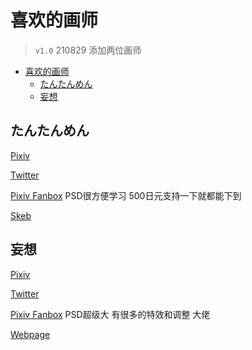# 喜欢的画师

> `v1.0` 210829 添加两位画师

- [喜欢的画师](#喜欢的画师)
  - [たんたんめん](#たんたんめん)
  - [妄想](#妄想)

## たんたんめん

[Pixiv](https://www.pixiv.net/en/users/188106)

[Twitter](https://twitter.com/km170)

[Pixiv Fanbox](km170.fanbox.cc) PSD很方便学习 500日元支持一下就都能下到

[Skeb](skeb.jp/@km170)

## 妄想

[Pixiv](https://www.pixiv.net/en/users/5852420)

[Twitter](https://twitter.com/m_o_s_o)

[Pixiv Fanbox](https://moso.fanbox.cc) PSD超级大 有很多的特效和调整 大佬

[Webpage](http://mtp.yu-yake.com)
